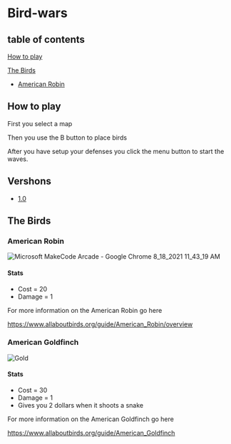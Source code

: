 # Bird-wars

## table of contents
[How to play](https://github.com/LucasMayhew/Bird-wars/blob/main/README.md#how-to-play)

[The Birds](https://github.com/LucasMayhew/Bird-wars/blob/main/README.md#the-birds)

* [ American Robin](https://github.com/LucasMayhew/Bird-wars/blob/main/README.md#american-robin)

## How to play 
First you select a map 

Then you use the B button to place birds

After you have setup your defenses you click the menu button to start the waves.

## Vershons

* [1.0](https://github.com/LucasMayhew/Bird-wars/blob/main/README.md#american-robin)

## The Birds


### American Robin

![Microsoft MakeCode Arcade - Google Chrome 8_18_2021 11_43_19 AM](https://user-images.githubusercontent.com/59377840/129940031-62f7d867-e919-4cb1-af70-51293198a661.jpg)

#### Stats

* Cost = 20
* Damage = 1

For more information on the American Robin go here

https://www.allaboutbirds.org/guide/American_Robin/overview


### American Goldfinch

![Gold](https://user-images.githubusercontent.com/59377840/130266098-ff8a2a9a-2738-49cf-a8ef-ad2870f96ead.jpg)

#### Stats

* Cost = 30
* Damage = 1
* Gives you 2 dollars when it shoots a snake


For more information on the American Goldfinch go here

https://www.allaboutbirds.org/guide/American_Goldfinch

